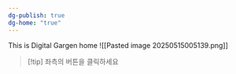 ```yaml
---
dg-publish: true
dg-home: "true"
---
```

This is Digital Gargen home 
![[Pasted image 20250515005139.png]]

>[!tip] 좌측의 버튼을 클릭하세요
